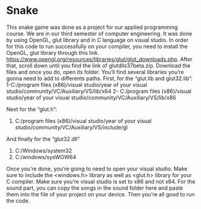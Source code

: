 # Snake
This snake game was done as a project for our applied programming course. We are in our third semester of computer engineering. It was done by using OpenGL, glut library and in C language on visual studio. In order for this code to run successfully on your compiler, you need to install the OpenGL, glut library through this link. <https://www.opengl.org/resources/libraries/glut/glut_downloads.php>. After that, scroll down until you find the link of glutdlls37beta.zip. Download the files and once you do, open its folder. You’ll find several libraries you’re gonna need to add to differents paths. First, for the “glut.lib and glut32.lib”: 
1-C:/program files (x86)/visual studio/year of your visual studio/community/VC/Auxiliary/VS/lib/x64 
2- C:/program files (x86)/visual studio/year of your visual studio/community/VC/Auxiliary/VS/lib/x86

Next for the “glut.h”: 
1. C:/program files (x86)/visual studio/year of your visual studio/community/VC/Auxiliary/VS/include/gl

And finally for the “glut32.dll” 
1. C:/Windows/system32
2. C:/windows/sysWOW64

Once you’re done, you’re going to need to open your visual studio. Make sure to include the <windows.h> library as well as <glut.h> library for your C compiler. Make sure you’re visual studio is set to x86 and not x64. 
For the sound part, you can copy the songs in the sound folder here and paste them into the file of your project on your device. Then you’re all good to run the code.
